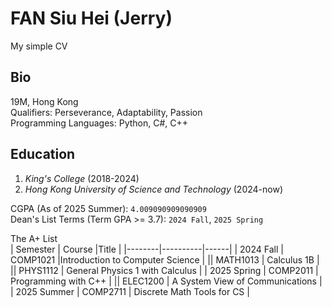 # FAN Siu Hei (Jerry)
My simple CV
## Bio
19M, Hong Kong  
Qualifiers: Perseverance, Adaptability, Passion  
Programming Languages: Python, C#, C++
## Education
1. _King's College_ (2018-2024)
2. _Hong Kong University of Science and Technology_ (2024-now)

CGPA (As of 2025 Summer): `4.009090909090909`  
Dean's List Terms (Term GPA >= 3.7): `2024 Fall`, `2025 Spring`  

The A+ List  
| Semester | Course |Title |
|--------|----------|------|
|  2024 Fall | COMP1021 |Introduction to Computer Science |
|| MATH1013 | Calculus 1B |
|| PHYS1112 | General Physics 1 with Calculus |
| 2025 Spring | COMP2011 | Programming with C++ |
|| ELEC1200 | A System View of Communications |
| 2025 Summer | COMP2711 | Discrete Math Tools for CS |
